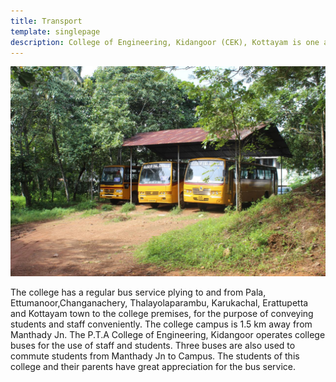 ```yaml
---
title: Transport
template: singlepage
description: College of Engineering, Kidangoor (CEK), Kottayam is one among the premier institutions in the state. The college is governed by the Co-operative Academy of Professional Education established by the Government of Kerala. The admissions are based on the rank obtained by the students in the State Entrance examinations and functioning of the college is according to the rules and regulations formulated by the Government of Kerala.
---
```


![Buses](bus.jpg)

The college has a regular bus service plying to and from Pala, Ettumanoor,Changanachery, Thalayolaparambu, Karukachal, Erattupetta and Kottayam town to the college premises, for the purpose of conveying students and staff conveniently. The college campus is 1.5 km away from Manthady Jn. The P.T.A College of Engineering, Kidangoor operates college buses for the use of staff and students. Three buses are also used to commute students from Manthady Jn to Campus. The students of this college and their parents have great appreciation for the bus service.
